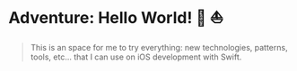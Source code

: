 # Adventure: Hello World! :rocket: :sailboat:

> This is an space for me to try everything: new technologies, patterns, tools, etc... that I can use on iOS development with Swift.
